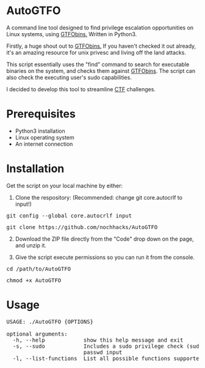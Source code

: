 # AutoGTFO
A command line tool designed to find privilege escalation opportunities on Linux systems, using <a href="https://gtfobins.github.io/">GTFObins.</a> Written in Python3.

Firstly, a huge shout out to <a href="https://gtfobins.github.io/">GTFObins.</a> If you haven't checked it out already, it's an amazing resource for unix privesc and living off the land attacks.

This script essentially uses the "find" command to search for executable binaries on the system, and checks them against <a href="https://gtfobins.github.io/">GTFObins</a>. The script can also check the executing user's sudo capabilities.

I decided to develop this tool to streamline <a href="https://haxf4rall.com/2019/06/29/ctf-guide/">CTF</a> challenges.

# Prerequisites
* Python3 installation
* Linux operating system
* An internet connection

# Installation
Get the script on your local machine by either:

1) Clone the respository:
(Recommended: change git core.autocrlf to input!)
<pre>git config --global core.autocrlf input</pre>
<pre>git clone https://github.com/nochhacks/AutoGTFO</pre>

2) Download the ZIP file directly from the "Code" drop down on the page, and unzip it.

3) Give the script execute permissions so you can run it from the console.
<pre>cd /path/to/AutoGTFO</pre>
<pre>chmod +x AutoGTFO</pre>

# Usage

<pre>
USAGE: ./AutoGTFO {OPTIONS}

optional arguments:
  -h, --help            show this help message and exit
  -s, --sudo            Includes a sudo privilege check (sudo -l), may require
                        passwd input
  -l, --list-functions  List all possible functions supported by binaries
</pre>

